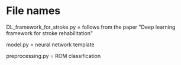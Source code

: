 # File names
DL_framework_for_stroke.py = follows from the paper "Deep learning framework for stroke rehabilitation"

model.py = neural network template

preprocessing.py = ROM classification

